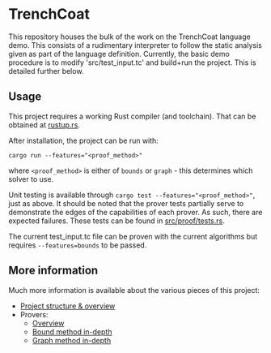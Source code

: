 # TrenchCoat

This repository houses the bulk of the work on the TrenchCoat language demo. This consists of a
rudimentary interpreter to follow the static analysis given as part of the language definition.
Currently, the basic demo procedure is to modify 'src/test\_input.tc' and build+run the project.
This is detailed further below.

## Usage

This project requires a working Rust compiler (and toolchain). That can be obtained at
[rustup.rs](https://rustup.rs/).

After installation, the project can be run with:
```
cargo run --features="<proof_method>"
```
where `<proof_method>` is either of `bounds` or `graph` - this determines which solver to use.

Unit testing is available through `cargo test --features="<proof_method>"`, just as above. It should
be noted that the prover tests partially serve to demonstrate the edges of the capabilities of each
prover. As such, there are expected failures. These tests can be found in
[src/proof/tests.rs](src/proof/tests.rs).

The current test\_input.tc file can be proven with the current algorithms but requires
`--features=bounds` to be passed.

## More information

Much more information is available about the various pieces of this project:
* [Project structure & overview](writeups/project-structure.md)
* Provers:
  * [Overview](writeups/proof-overview.md)
  * [Bound method in-depth](writeups/bound-method.md)
  * [Graph method in-depth](writeups/graph-method.md)

